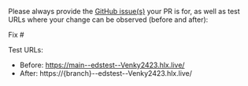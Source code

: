 Please always provide the [GitHub issue(s)](../issues) your PR is for, as well as test URLs where your change can be observed (before and after):

Fix #<gh-issue-id>

Test URLs:
- Before: https://main--edstest--Venky2423.hlx.live/
- After: https://{branch}--edstest--Venky2423.hlx.live/
